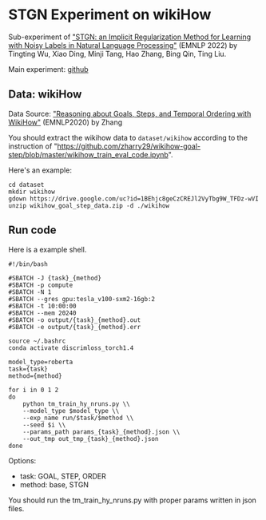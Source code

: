 # STGN Experiment on wikiHow

Sub-experiment of ["STGN: an Implicit Regularization Method for Learning with Noisy Labels in Natural Language Processing"](https://aclanthology.org/2022.emnlp-main.515/) (EMNLP 2022) by Tingting Wu, Xiao Ding, Minji Tang, Hao Zhang, Bing Qin, Ting Liu.

Main experiment: [github](https://github.com/tangminji/STGN-sst)

## Data: wikiHow
Data Source: ["Reasoning about Goals, Steps, and Temporal Ordering with WikiHow"](https://github.com/zharry29/wikihow-goal-step) (EMNLP2020) by Zhang

You should extract the wikihow data to `dataset/wikihow` according to the instruction of "https://github.com/zharry29/wikihow-goal-step/blob/master/wikihow_train_eval_code.ipynb".

Here's an example:
```
cd dataset
mkdir wikihow
gdown https://drive.google.com/uc?id=1BEhjc8geCzCREJl2VyTbg9W_TFDz-wVI
unzip wikihow_goal_step_data.zip -d ./wikihow
```

## Run code
Here is a example shell.
```
#!/bin/bash

#SBATCH -J {task}_{method}
#SBATCH -p compute
#SBATCH -N 1
#SBATCH --gres gpu:tesla_v100-sxm2-16gb:2
#SBATCH -t 10:00:00
#SBATCH --mem 20240
#SBATCH -o output/{task}_{method}.out
#SBATCH -e output/{task}_{method}.err

source ~/.bashrc
conda activate discrimloss_torch1.4

model_type=roberta
task={task}
method={method}

for i in 0 1 2
do
    python tm_train_hy_nruns.py \\
    --model_type $model_type \\
    --exp_name run/$task/$method \\
    --seed $i \\
    --params_path params_{task}_{method}.json \\
    --out_tmp out_tmp_{task}_{method}.json
done
```

Options:
+ task: GOAL, STEP, ORDER
+ method: base, STGN

You should run the tm_train_hy_nruns.py with proper params written in json files.

